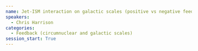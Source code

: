 ```yaml
---
name: Jet-ISM interaction on galactic scales (positive vs negative feedback
speakers:
  - Chris Harrison
categories:
  - Feedback (circumnuclear and galactic scales)
session_start: True
---
```

